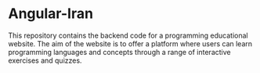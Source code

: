 # Angular-Iran
This repository contains the backend code for a programming educational website. The aim of the website is to offer a platform where users can learn programming languages and concepts through a range of interactive exercises and quizzes.
